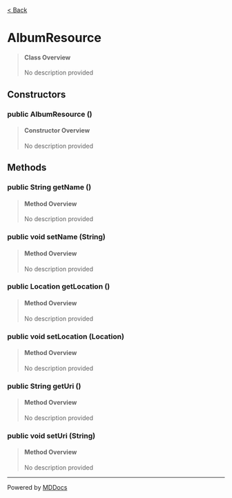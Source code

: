 [< Back](..)
# AlbumResource #
>#### Class Overview ####
>No description provided
## Constructors ##
### public AlbumResource () ###
>#### Constructor Overview ####
>No description provided
>
## Methods ##
### public String getName () ###
>#### Method Overview ####
>No description provided
>
### public void setName (String) ###
>#### Method Overview ####
>No description provided
>
### public Location getLocation () ###
>#### Method Overview ####
>No description provided
>
### public void setLocation (Location) ###
>#### Method Overview ####
>No description provided
>
### public String getUri () ###
>#### Method Overview ####
>No description provided
>
### public void setUri (String) ###
>#### Method Overview ####
>No description provided
>

---
Powered by [MDDocs](https://github.com/VRCube/MDDocs)